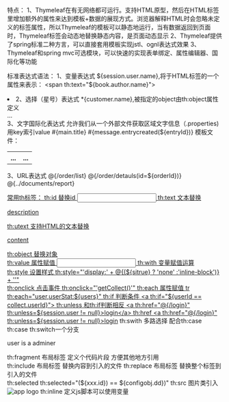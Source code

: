 特点：
	1、Thymeleaf在有无网络都可运行。支持HTML原型，然后在HTML标签里增加额外的属性来达到模板+数据的展现方式。浏览器解释HTML时会忽略未定义的标签属性，所以Thymeleaf的模板可以静态地运行，当有数据返回到页面时，Thymeleaf标签会动态地替换静态内容，是页面动态显示
	2、Thymeleaf提供了spring标准二种方言，可以直接套用模板实现jstl、ognl表达式效果
	3、Thymeleaf和spring mvc可选模块，可以快速的实现表单绑定、属性编辑器、国际化等功能

标准表达式语法：
	1、变量表达式
		${session.user.name},将于HTML标签的一个属性来表示：
		<span th:text="${book.author.name}">
		<li th:each="book:${books}">
	2、选择（星号）表达式
		*{customer.name},被指定的object由th:object属性定义
		<div th:object="${book}">
			<span th:text="*{title}">...</span>
		</div>
	3、文字国际化表达式
		允许我们从一个外部文件获取区域文字信息（.properties) 用key索引value
		#{main.title}
		#{message.entrycreated(${entryId})}
		模板文件：
		<table>
			<th th:text="#{header.address.city}">...</th>
			<th th:text="#{header.address.country}">...</th>
		</table>
	3、URL表达式
		@{/order/list}  @{/order/detauls(id=${orderId})}  @{../documents/report}
		<form th:action="@{/createOrder}">
		<a href="main.html" th:href="@{/main}">

常用th标签：
	th:id  替换id <input th:id="'xxx' + ${collect.id}"/>
	th:text 文本替换 <p th:text="${collect.description}">description</p>
	th:utext 支持HTML的文本替换 <p th:utext="${htmlcontent}">content</p>
	th:object 替换对象 <div th:object="${session.user}">
	th:value 属性赋值 <input th:value="${user.name}">
	th:with 变量赋值运算 <div th:with="isEven=${prodStat.count}%2==0"></div>
	th:style 设置样式 th:style="'display:' + @{(${sitrue} ? 'none' :'inline-block')} + ''" 	
	th:onclick 点击事件  th:onclick="'getCollect()'"
	th:each 属性赋值 tr th:each="user,userStat:${users}"
	th:if 判断条件  <a th:if="${userId == collect.userId}">
	th:unless 和th:if判断相反 <a th:href="@{/login}" th:unless=${session.user != null}>login</a>
	th:href   <a th:href="@{/login}" th:unless=${session.user != null}>login</a>
	th:swith 多路选择 配合th:case  <div th:swith="${user.role}">
	th:case th:switch一个分支  <p th:case="'admin'">user is a adminer</p>
	th:fragment 布局标签 定义个代码片段 方便其他地方引用 <div th:fragment="alert">
	th:include 布局标签 替换内容到引入的文件  <head th:include="layout :: htmlhead" th:with="title='xxx'"></head>
	th:replace 布局标签 替换整个标签到引入的文件 <div th:replace="fragments/header  :: title"></div>
	th:selected  th:selected="(${xxx.id}) == ${configobj.dd})"
	th:src 图片类引入  <img class="img-responsive" alt="app logo" th:src="@{/img/logon.png}" />
	th:inline 定义js脚本可以使用变量  <script type="text/javascript" th:inline="javascript">
	th:action 表单提交的地址 <form action="subscribe.html" th:action="@{/subscribe}">
	th:remove 删除某个属性  <tr th:remove="all" 1.all:删除包含标签和所有的孩子。
						2.body:不包含标记删除,但删除其所有的孩子。
						3.tag:包含标记的删除,但不删除它的孩子。
						4.all-but-first:删除所有包含标签的孩子,除了第一个。
						5.none:什么也不做
	th:attr 设置标签属性，多个属性用逗号分开 th:attr="src=@{/image/aa.jpg},title=#{logon}"
	一个标签内可以包含多个th:x属性，其生效的优先级顺序为: include,each,if/unless/switch/case,with,attr/attrprepend/attrappend,value/href,src ,etc,text/utext,fragment,remove









